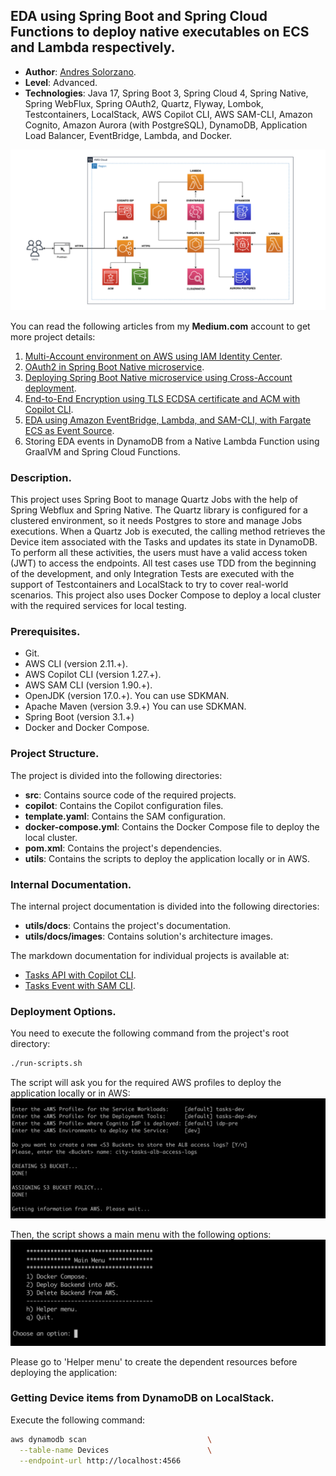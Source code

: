 
## EDA using Spring Boot and Spring Cloud Functions to deploy native executables on ECS and Lambda respectively.

* **Author**: [Andres Solorzano](https://www.linkedin.com/in/aosolorzano/).
* **Level**: Advanced.
* **Technologies**: Java 17, Spring Boot 3, Spring Cloud 4, Spring Native, Spring WebFlux, Spring OAuth2, Quartz, Flyway, Lombok, Testcontainers, LocalStack, AWS Copilot CLI, AWS SAM-CLI, Amazon Cognito, Amazon Aurora (with PostgreSQL), DynamoDB, Application Load Balancer, EventBridge, Lambda, and Docker.

![](utils/docs/images/solutions_architecture_v5.png)

You can read the following articles from my **Medium.com** account to get more project details:

1. [Multi-Account environment on AWS using IAM Identity Center](https://aosolorzano.medium.com/implementing-a-multi-account-environment-with-aws-organizations-and-the-iam-identity-center-d1cdb40bdf4d).
2. [OAuth2 in Spring Boot Native microservice](https://aosolorzano.medium.com/oauth2-in-spring-boot-native-reactive-microservice-with-amazon-cognito-as-oidc-service-c454d84a5234).
3. [Deploying Spring Boot Native microservice using Cross-Account deployment](https://aosolorzano.medium.com/spring-boot-native-microservice-on-ecs-fargate-using-aws-copilot-cli-for-cross-account-deployment-73b1836f21f7).
4. [End-to-End Encryption using TLS ECDSA certificate and ACM with Copilot CLI](https://aosolorzano.medium.com/end-to-end-encryption-using-tls-ecdsa-certificate-acm-and-aws-copilot-cli-64f5daafe977).
5. [EDA using Amazon EventBridge, Lambda, and SAM-CLI, with Fargate ECS as Event Source](https://aosolorzano.medium.com/eda-with-eventbridge-and-lambda-using-sam-cli-with-spring-boot-ms-on-fargate-ecs-as-event-source-9abee237be08).
6. Storing EDA events in DynamoDB from a Native Lambda Function using GraalVM and Spring Cloud Functions.

### Description.
This project uses Spring Boot to manage Quartz Jobs with the help of Spring Webflux and Spring Native.
The Quartz library is configured for a clustered environment, so it needs Postgres to store and manage Jobs executions.
When a Quartz Job is executed, the calling method retrieves the Device item associated with the Tasks and updates its state in DynamoDB.
To perform all these activities, the users must have a valid access token (JWT) to access the endpoints.
All test cases use TDD from the beginning of the development, and only Integration Tests are executed with the support of Testcontainers and LocalStack to try to cover real-world scenarios.
This project also uses Docker Compose to deploy a local cluster with the required services for local testing.

### Prerequisites.
- Git.
- AWS CLI (version 2.11.+).
- AWS Copilot CLI (version 1.27.+).
- AWS SAM CLI (version 1.90.+).
- OpenJDK (version 17.0.+). You can use SDKMAN.
- Apache Maven (version 3.9.+) You can use SDKMAN.
- Spring Boot (version 3.1.+)
- Docker and Docker Compose.

### Project Structure.
The project is divided into the following directories:
- **src**: Contains source code of the required projects.
- **copilot**: Contains the Copilot configuration files.
- **template.yaml**: Contains the SAM configuration.
- **docker-compose.yml**: Contains the Docker Compose file to deploy the local cluster.
- **pom.xml**: Contains the project's dependencies.
- **utils**: Contains the scripts to deploy the application locally or in AWS.

### Internal Documentation.
The internal project documentation is divided into the following directories:
- **utils/docs**: Contains the project's documentation.
- **utils/docs/images**: Contains solution's architecture images.

The markdown documentation for individual projects is available at:
- [Tasks API with Copilot CLI](src/city-tasks-api/README.md).
- [Tasks Event with SAM CLI](src/city-tasks-events-function/README.md).

### Deployment Options.
You need to execute the following command from the project's root directory:
```bash
./run-scripts.sh
```

The script will ask you for the required AWS profiles to deploy the application locally or in AWS:
![](utils/docs/images/bash_script_entering_variables.png)

Then, the script shows a main menu with the following options:
![](utils/docs/images/bash_script_main_menu.png)

Please go to 'Helper menu' to create the dependent resources before deploying the application:

### Getting Device items from DynamoDB on LocalStack.
Execute the following command:
```bash
aws dynamodb scan                           \
  --table-name Devices                      \
  --endpoint-url http://localhost:4566
```
